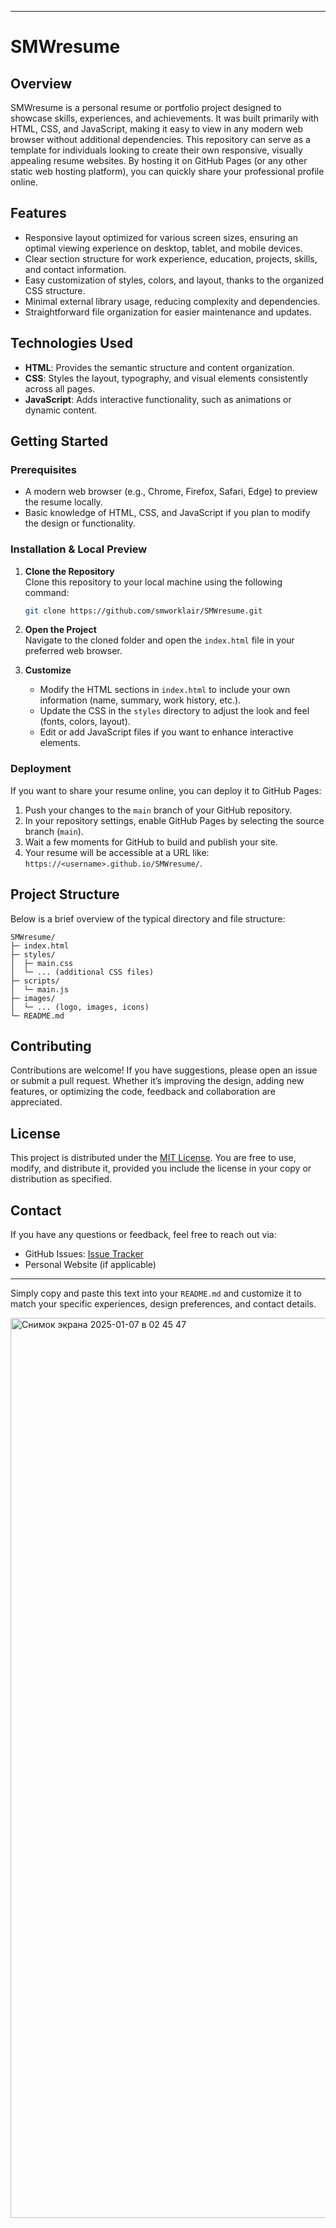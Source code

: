 --------------------------------------------------------------------------------
# SMWresume

## Overview
SMWresume is a personal resume or portfolio project designed to showcase skills, experiences, and achievements. It was built primarily with HTML, CSS, and JavaScript, making it easy to view in any modern web browser without additional dependencies. This repository can serve as a template for individuals looking to create their own responsive, visually appealing resume websites. By hosting it on GitHub Pages (or any other static web hosting platform), you can quickly share your professional profile online.

## Features
- Responsive layout optimized for various screen sizes, ensuring an optimal viewing experience on desktop, tablet, and mobile devices.
- Clear section structure for work experience, education, projects, skills, and contact information.
- Easy customization of styles, colors, and layout, thanks to the organized CSS structure.
- Minimal external library usage, reducing complexity and dependencies.
- Straightforward file organization for easier maintenance and updates.

## Technologies Used
- **HTML**: Provides the semantic structure and content organization.
- **CSS**: Styles the layout, typography, and visual elements consistently across all pages.
- **JavaScript**: Adds interactive functionality, such as animations or dynamic content.

## Getting Started

### Prerequisites
- A modern web browser (e.g., Chrome, Firefox, Safari, Edge) to preview the resume locally.
- Basic knowledge of HTML, CSS, and JavaScript if you plan to modify the design or functionality.

### Installation & Local Preview
1. **Clone the Repository**  
   Clone this repository to your local machine using the following command:
   ```bash
   git clone https://github.com/smworklair/SMWresume.git
   ```
2. **Open the Project**  
   Navigate to the cloned folder and open the `index.html` file in your preferred web browser.

3. **Customize**  
   - Modify the HTML sections in `index.html` to include your own information (name, summary, work history, etc.).  
   - Update the CSS in the `styles` directory to adjust the look and feel (fonts, colors, layout).  
   - Edit or add JavaScript files if you want to enhance interactive elements.

### Deployment
If you want to share your resume online, you can deploy it to GitHub Pages:
1. Push your changes to the `main` branch of your GitHub repository.
2. In your repository settings, enable GitHub Pages by selecting the source branch (`main`).
3. Wait a few moments for GitHub to build and publish your site.  
4. Your resume will be accessible at a URL like: `https://<username>.github.io/SMWresume/`.

## Project Structure
Below is a brief overview of the typical directory and file structure:

```
SMWresume/
├─ index.html
├─ styles/
│  ├─ main.css
│  └─ ... (additional CSS files)
├─ scripts/
│  └─ main.js
├─ images/
│  └─ ... (logo, images, icons)
└─ README.md
```

## Contributing
Contributions are welcome! If you have suggestions, please open an issue or submit a pull request. Whether it’s improving the design, adding new features, or optimizing the code, feedback and collaboration are appreciated.

## License
This project is distributed under the [MIT License](LICENSE). You are free to use, modify, and distribute it, provided you include the license in your copy or distribution as specified.

## Contact
If you have any questions or feedback, feel free to reach out via:
- GitHub Issues: [Issue Tracker](https://github.com/smworklair/SMWresume/issues)
- Personal Website (if applicable)

--------------------------------------------------------------------------------

Simply copy and paste this text into your `README.md` and customize it to match your specific experiences, design preferences, and contact details.

<img width="1440" alt="Снимок экрана 2025-01-07 в 02 45 47" src="https://github.com/user-attachments/assets/cb77ba78-88af-4637-a27b-5293ed9c6b2c" />










